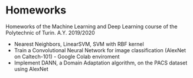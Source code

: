 # Homeworks
 
Homeworks of the Machine Learning and Deep Learning course of the Polytechnic of Turin. 
A.Y. 2019/2020

- Nearest Neighbors, LinearSVM, SVM with RBF kernel
- Train a Convolutional Neural Network for image classification (AlexNet on Caltech-101) - Google Colab enviroment
- Implement DANN, a Domain Adaptation algorithm, on the PACS dataset using AlexNet
